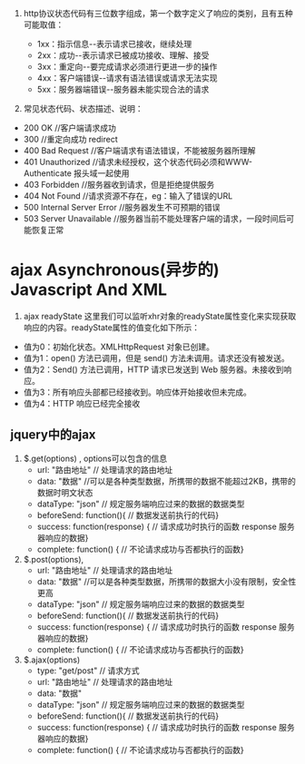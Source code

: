 1. http协议状态代码有三位数字组成，第一个数字定义了响应的类别，且有五种可能取值：
	* 1xx：指示信息--表示请求已接收，继续处理
	* 2xx：成功--表示请求已被成功接收、理解、接受
	* 3xx：重定向--要完成请求必须进行更进一步的操作
	* 4xx：客户端错误--请求有语法错误或请求无法实现
	* 5xx：服务器端错误--服务器未能实现合法的请求

2. 常见状态代码、状态描述、说明：
	
  * 200   OK      //客户端请求成功
  * 300       //重定向成功  redirect
  * 400 Bad Request  //客户端请求有语法错误，不能被服务器所理解
  * 401 Unauthorized //请求未经授权，这个状态代码必须和WWW-Authenticate 报头域一起使用 
  * 403 Forbidden  //服务器收到请求，但是拒绝提供服务
  * 404 Not Found  //请求资源不存在，eg：输入了错误的URL
  * 500 Internal Server Error //服务器发生不可预期的错误
  * 503 Server Unavailable  //服务器当前不能处理客户端的请求，一段时间后可能恢复正常


# ajax Asynchronous(异步的) Javascript And XML

1. ajax   readyState
这里我们可以监听xhr对象的readyState属性变化来实现获取响应的内容。readyState属性的值变化如下所示：

* 值为0：初始化状态。XMLHttpRequest 对象已创建。
* 值为1：open() 方法已调用，但是 send() 方法未调用。请求还没有被发送。
* 值为2：Send() 方法已调用，HTTP 请求已发送到 Web 服务器。未接收到响应。
* 值为3：所有响应头部都已经接收到。响应体开始接收但未完成。
* 值为4：HTTP 响应已经完全接收

## jquery中的ajax

1. $.get(options) , options可以包含的信息
   <!-- - type: "get/post"   // 请求方式 -->
   - url: "路由地址"     // 处理请求的路由地址
   - data: "数据"        //可以是各种类型数据，所携带的数据不能超过2KB，携带的数据时明文状态
   - dataType: "json"   // 规定服务端响应过来的数据的数据类型
   - beforeSend: function(){ // 数据发送前执行的代码}
   - success: function(response) { // 请求成功时执行的函数   response 服务器响应的数据}
   - complete: function() { // 不论请求成功与否都执行的函数}
2. $.post(options),
   - url: "路由地址"     // 处理请求的路由地址
   - data: "数据"        //可以是各种类型数据，所携带的数据大小没有限制，安全性更高
   - dataType: "json"   // 规定服务端响应过来的数据的数据类型
   - beforeSend: function(){ // 数据发送前执行的代码}
   - success: function(response) { // 请求成功时执行的函数   response 服务器响应的数据}
   - complete: function() { // 不论请求成功与否都执行的函数}
3. $.ajax(options)
   - type: "get/post"   // 请求方式
   - url: "路由地址"     // 处理请求的路由地址
   - data: "数据"       
   - dataType: "json"   // 规定服务端响应过来的数据的数据类型
   - beforeSend: function(){ // 数据发送前执行的代码}
   - success: function(response) { // 请求成功时执行的函数   response 服务器响应的数据}
   - complete: function() { // 不论请求成功与否都执行的函数}